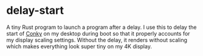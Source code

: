 # delay-start

A tiny Rust program to launch a program after a delay. I use this to delay
the start of [Conky](https://github.com/brndnmtthws/conky) on my desktop
during boot so that it properly accounts for my display scaling settings.
Without the delay, it renders without scaling which makes everything look super
tiny on my 4K display.
